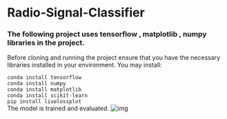 # Radio-Signal-Classifier

### The following project uses tensorflow , matplotlib , numpy libraries in the project.
Before cloning and running the project ensure that you have the necessary libraries installed in your environment.
You may install:<br>

```conda install tensorflow```<br>
```conda install numpy ```<br>
```conda install matplotlib```<br>
```conda install scikit-learn```<br>
```pip install livelossplot```<br>
The model is trained and evaluated.
![img](https://github.com/Surajv311/Radio-Signal-Classifier/blob/master/img1.jpg)
